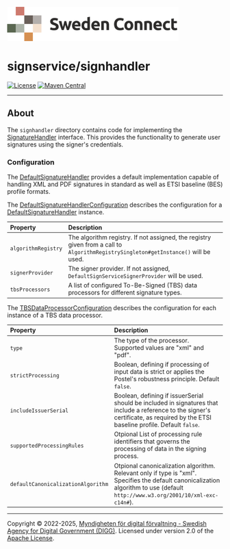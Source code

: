 ![Logo](../docs/images/sweden-connect.png)


# signservice/signhandler

[![License](https://img.shields.io/badge/License-Apache%202.0-blue.svg)](https://opensource.org/licenses/Apache-2.0) [![Maven Central](https://maven-badges.herokuapp.com/maven-central/se.swedenconnect.signservice/signservice-signhandler/badge.svg)](https://maven-badges.herokuapp.com/maven-central/se.swedenconnect.signservice/signservice-signhandler)

-----

## About

The `signhandler` directory contains code for implementing the [SignatureHandler](https://github.com/swedenconnect/signservice/blob/main/core/src/main/java/se/swedenconnect/signservice/signature/SignatureHandler.java)
interface. This provides the functionality to generate user signatures using the signer's credentials.

### Configuration

The [DefaultSignatureHandler](https://github.com/swedenconnect/signservice/blob/main/signhandler/src/main/java/se/swedenconnect/signservice/signature/impl/DefaultSignatureHandler.java)
provides a default implementation capable of handling XML and PDF signatures in standard as well as ETSI baseline (BES) profile formats.

The [DefaultSignatureHandlerConfiguration](https://github.com/swedenconnect/signservice/blob/main/signhandler/src/main/java/se/swedenconnect/signservice/signature/config/DefaultSignatureHandlerConfiguration.java)
describes the configuration for a [DefaultSignatureHandler](https://github.com/swedenconnect/signservice/blob/main/signhandler/src/main/java/se/swedenconnect/signservice/signature/impl/DefaultSignatureHandler.java)
instance.

| Property            | Description                                                                                                                         |
|:--------------------|:------------------------------------------------------------------------------------------------------------------------------------|
| `algorithmRegistry` | The algorithm registry. If not assigned, the registry given from a call to `AlgorithmRegistrySingleton#getInstance()` will be used. |
| `signerProvider`    | The signer provider. If not assigned, `DefaultSignServiceSignerProvider` will be used.                                                |
| `tbsProcessors`     | A list of configured To-Be-Signed (TBS) data processors for different signature types.                                              |

The [TBSDataProcessorConfiguration](https://github.com/swedenconnect/signservice/blob/main/signhandler/src/main/java/se/swedenconnect/signservice/signature/config/TBSDataProcessorConfiguration.java)
describes the configuration for each instance of a TBS data processor.

| Property                           | Description                                                                                                                                                                         |
|:-----------------------------------|:------------------------------------------------------------------------------------------------------------------------------------------------------------------------------------|
| `type`                             | The type of the processor. Supported values are "xml" and "pdf".                                                                                                                    | 
| `strictProcessing`                 | Boolean, defining if processing of input data is strict or applies the Postel's robustness principle. Default `false`.                                                              |
| `includeIssuerSerial`              | Boolean, defining if issuerSerial should be included in signatures that include a reference to the signer's certificate, as required by the ETSI baseline profile. Default `false`. |
| `supportedProcessingRules`         | Otpional List of processing rule identifiers that governs the processing of data in the signing process.                                                                            |
| `defaultCanonicalizationAlgorithm` | Otpional canonicalization algorithm. Relevant only if type is "xml". Specifies the default canonicalization algorithm to use (default `http://www.w3.org/2001/10/xml-exc-c14n#`).   |

-----

Copyright &copy; 2022-2025, [Myndigheten för digital förvaltning - Swedish Agency for Digital Government (DIGG)](http://www.digg.se). Licensed under version 2.0 of the [Apache License](http://www.apache.org/licenses/LICENSE-2.0).
